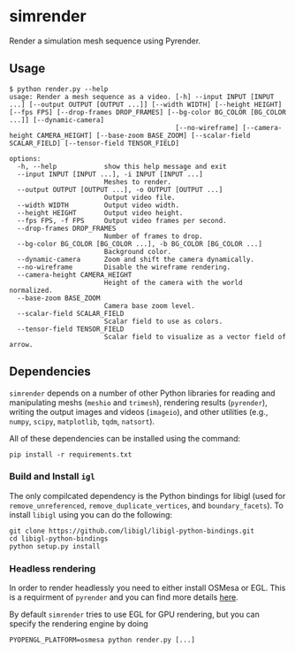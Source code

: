 # simrender
Render a simulation mesh sequence using Pyrender.

## Usage

```
$ python render.py --help
usage: Render a mesh sequence as a video. [-h] --input INPUT [INPUT ...] [--output OUTPUT [OUTPUT ...]] [--width WIDTH] [--height HEIGHT] [--fps FPS] [--drop-frames DROP_FRAMES] [--bg-color BG_COLOR [BG_COLOR ...]] [--dynamic-camera]
                                          [--no-wireframe] [--camera-height CAMERA_HEIGHT] [--base-zoom BASE_ZOOM] [--scalar-field SCALAR_FIELD] [--tensor-field TENSOR_FIELD]

options:
  -h, --help            show this help message and exit
  --input INPUT [INPUT ...], -i INPUT [INPUT ...]
                        Meshes to render.
  --output OUTPUT [OUTPUT ...], -o OUTPUT [OUTPUT ...]
                        Output video file.
  --width WIDTH         Output video width.
  --height HEIGHT       Output video height.
  --fps FPS, -f FPS     Output video frames per second.
  --drop-frames DROP_FRAMES
                        Number of frames to drop.
  --bg-color BG_COLOR [BG_COLOR ...], -b BG_COLOR [BG_COLOR ...]
                        Background color.
  --dynamic-camera      Zoom and shift the camera dynamically.
  --no-wireframe        Disable the wireframe rendering.
  --camera-height CAMERA_HEIGHT
                        Height of the camera with the world normalized.
  --base-zoom BASE_ZOOM
                        Camera base zoom level.
  --scalar-field SCALAR_FIELD
                        Scalar field to use as colors.
  --tensor-field TENSOR_FIELD
                        Scalar field to visualize as a vector field of arrow.
```

## Dependencies

`simrender` depends on a number of other Python libraries for reading and manipulating meshs (`meshio` and `trimesh`), rendering results (`pyrender`), writing the output images and videos (`imageio`), and other utilities (e.g., `numpy`, `scipy`, `matplotlib`, `tqdm`, `natsort`). 

All of these dependencies can be installed using the command:
```
pip install -r requirements.txt
```

### Build and Install `igl`

The only compilcated dependency is the Python bindings for libigl (used for `remove_unreferenced`, `remove_duplicate_vertices`, and `boundary_facets`). To install `libigl` using you can do the following:

```
git clone https://github.com/libigl/libigl-python-bindings.git
cd libigl-python-bindings
python setup.py install
```

### Headless rendering

In order to render headlessly you need to either install OSMesa or EGL. This is a requirment of `pyrender` and you can find more details [here](https://pyrender.readthedocs.io/en/latest/install/index.html#getting-pyrender-working-with-osmesa).

By default `simrender` tries to use EGL for GPU rendering, but you can specify the rendering engine by doing
```
PYOPENGL_PLATFORM=osmesa python render.py [...]
```
